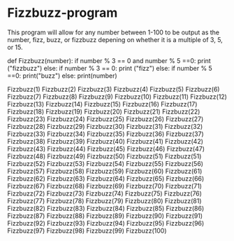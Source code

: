 # Fizzbuzz-program
This program will allow for any number between 1-100 to be output as the number, fizz, buzz, or fizzbuzz depening on whether it is a multiple of 3, 5, or 15.  

def Fizzbuzz(number):
    if number % 3 == 0 and number % 5 ==0:
        print ("fizzbuzz")
    else:
        if number % 3 == 0:
            print ("fizz")
        else: 
            if number % 5 ==0: 
                print("buzz")
            else:
                print(number)

Fizzbuzz(1)
Fizzbuzz(2)
Fizzbuzz(3)
Fizzbuzz(4)
Fizzbuzz(5)
Fizzbuzz(6)
Fizzbuzz(7)
Fizzbuzz(8)
Fizzbuzz(9)
Fizzbuzz(10)
Fizzbuzz(11)
Fizzbuzz(12)
Fizzbuzz(13)
Fizzbuzz(14)
Fizzbuzz(15)
Fizzbuzz(16)
Fizzbuzz(17)
Fizzbuzz(18)
Fizzbuzz(19)
Fizzbuzz(20)
Fizzbuzz(21)
Fizzbuzz(22)
Fizzbuzz(23)
Fizzbuzz(24)
Fizzbuzz(25)
Fizzbuzz(26)
Fizzbuzz(27)
Fizzbuzz(28)
Fizzbuzz(29)
Fizzbuzz(30)
Fizzbuzz(31)
Fizzbuzz(32)
Fizzbuzz(33)
Fizzbuzz(34)
Fizzbuzz(35)
Fizzbuzz(36)
Fizzbuzz(37)
Fizzbuzz(38)
Fizzbuzz(39)
Fizzbuzz(40)
Fizzbuzz(41)
Fizzbuzz(42)
Fizzbuzz(43)
Fizzbuzz(44)
Fizzbuzz(45)
Fizzbuzz(46)
Fizzbuzz(47)
Fizzbuzz(48)
Fizzbuzz(49)
Fizzbuzz(50)
Fizzbuzz(51)
Fizzbuzz(51)
Fizzbuzz(52)
Fizzbuzz(53)
Fizzbuzz(54)
Fizzbuzz(55)
Fizzbuzz(56)
Fizzbuzz(57)
Fizzbuzz(58)
Fizzbuzz(59)
Fizzbuzz(60)
Fizzbuzz(61)
Fizzbuzz(62)
Fizzbuzz(63)
Fizzbuzz(64)
Fizzbuzz(65)
Fizzbuzz(66)
Fizzbuzz(67)
Fizzbuzz(68)
Fizzbuzz(69)
Fizzbuzz(70)
Fizzbuzz(71)
Fizzbuzz(72)
Fizzbuzz(73)
Fizzbuzz(74)
Fizzbuzz(75)
Fizzbuzz(76)
Fizzbuzz(77)
Fizzbuzz(78)
Fizzbuzz(79)
Fizzbuzz(80)
Fizzbuzz(81)
Fizzbuzz(82)
Fizzbuzz(83)
Fizzbuzz(84)
Fizzbuzz(85)
Fizzbuzz(86)
Fizzbuzz(87)
Fizzbuzz(88)
Fizzbuzz(89)
Fizzbuzz(90)
Fizzbuzz(91)
Fizzbuzz(92)
Fizzbuzz(93)
Fizzbuzz(94)
Fizzbuzz(95)
Fizzbuzz(96)
Fizzbuzz(97)
Fizzbuzz(98)
Fizzbuzz(99)
Fizzbuzz(100)
